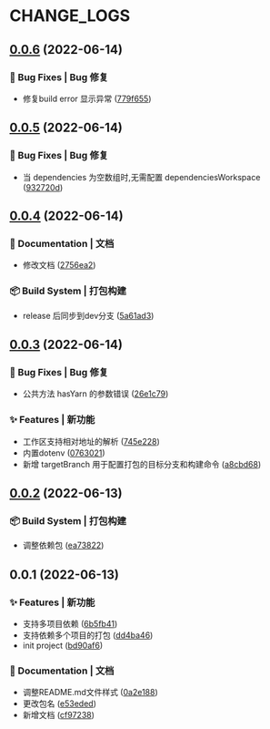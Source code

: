 # CHANGE_LOGS

## [0.0.6](https://github.com/GOGOGOSIR/build-cli/compare/v0.0.5...v0.0.6) (2022-06-14)


### 🐛 Bug Fixes | Bug 修复

* 修复build error 显示异常 ([779f655](https://github.com/GOGOGOSIR/build-cli/commit/779f6550257e2b96cac8d50c26040aec39746e53))

## [0.0.5](https://github.com/GOGOGOSIR/build-cli/compare/v0.0.4...v0.0.5) (2022-06-14)


### 🐛 Bug Fixes | Bug 修复

* 当 dependencies 为空数组时,无需配置 dependenciesWorkspace ([932720d](https://github.com/GOGOGOSIR/build-cli/commit/932720dfe2432b64a8fb54cfdcd67d00daa19b6e))

## [0.0.4](https://github.com/GOGOGOSIR/build-cli/compare/v0.0.3...v0.0.4) (2022-06-14)


### 📝 Documentation | 文档

* 修改文档 ([2756ea2](https://github.com/GOGOGOSIR/build-cli/commit/2756ea29147f4ff1cc6e57d4eeb1779873a16af8))


### 📦‍ Build System | 打包构建

* release 后同步到dev分支 ([5a61ad3](https://github.com/GOGOGOSIR/build-cli/commit/5a61ad3e4f33a0911610ba7c1ace36dedea2f68a))

## [0.0.3](https://github.com/GOGOGOSIR/build-cli/compare/v0.0.2...v0.0.3) (2022-06-14)


### 🐛 Bug Fixes | Bug 修复

* 公共方法 hasYarn 的参数错误 ([26e1c79](https://github.com/GOGOGOSIR/build-cli/commit/26e1c79b8e60cc1111399d3381a90b2a9f759a91))


### ✨ Features | 新功能

* 工作区支持相对地址的解析 ([745e228](https://github.com/GOGOGOSIR/build-cli/commit/745e228e90758f64efaab18dfb2a526880bc2548))
* 内置dotenv ([0763021](https://github.com/GOGOGOSIR/build-cli/commit/0763021d6bce3703317581c1eb7d45828e084e55))
* 新增 targetBranch 用于配置打包的目标分支和构建命令 ([a8cbd68](https://github.com/GOGOGOSIR/build-cli/commit/a8cbd68d06c934292ec1eb28e3225539cd9b2cc4))

## [0.0.2](https://github.com/GOGOGOSIR/build-cli/compare/v0.0.1...v0.0.2) (2022-06-13)


### 📦‍ Build System | 打包构建

* 调整依赖包 ([ea73822](https://github.com/GOGOGOSIR/build-cli/commit/ea738228f1a9ebb2d1e223964eee56fd88b5122d))

## 0.0.1 (2022-06-13)


### ✨ Features | 新功能

* 支持多项目依赖 ([6b5fb41](https://github.com/GOGOGOSIR/build-cli/commit/6b5fb41472e261384beb9afd3371019cb728893a))
* 支持依赖多个项目的打包 ([dd4ba46](https://github.com/GOGOGOSIR/build-cli/commit/dd4ba4652a580e6004b872ae93feca9e12d80ec4))
* init project ([bd90af6](https://github.com/GOGOGOSIR/build-cli/commit/bd90af6de788db87c3fc9a2783413ddeb14712d7))


### 📝 Documentation | 文档

* 调整README.md文件样式 ([0a2e188](https://github.com/GOGOGOSIR/build-cli/commit/0a2e1880bace547a23d514913f1da8e7932929aa))
* 更改包名 ([e53eded](https://github.com/GOGOGOSIR/build-cli/commit/e53ededa2ab790d7fd7a77d7af085b80ab29532d))
* 新增文档 ([cf97238](https://github.com/GOGOGOSIR/build-cli/commit/cf97238678fd47064dca2f6941b7f74873424285))
